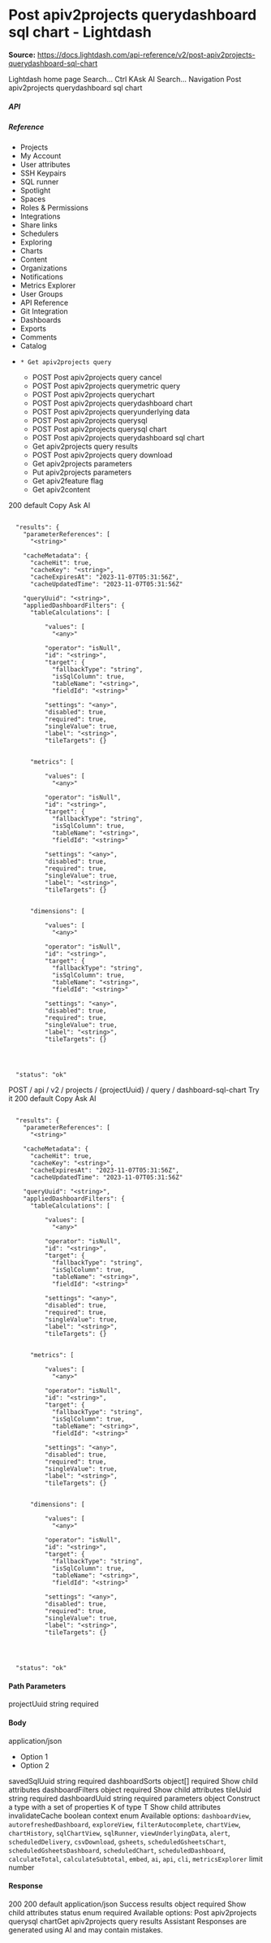 # Post apiv2projects querydashboard sql chart - Lightdash

**Source:** https://docs.lightdash.com/api-reference/v2/post-apiv2projects-querydashboard-sql-chart

Lightdash home page
Search...
Ctrl KAsk AI
Search...
Navigation
Post apiv2projects querydashboard sql chart
##### API


##### Reference
  * Projects
  * My Account
  * User attributes
  * SSH Keypairs
  * SQL runner
  * Spotlight
  * Spaces
  * Roles & Permissions
  * Integrations
  * Share links
  * Schedulers
  * Exploring
  * Charts
  * Content
  * Organizations
  * Notifications
  * Metrics Explorer
  * User Groups
  * API Reference
  * Git Integration
  * Dashboards
  * Exports
  * Comments
  * Catalog
  *     * Get apiv2projects query
    * POST
Post apiv2projects query cancel
    * POST
Post apiv2projects querymetric query
    * POST
Post apiv2projects querychart
    * POST
Post apiv2projects querydashboard chart
    * POST
Post apiv2projects queryunderlying data
    * POST
Post apiv2projects querysql
    * POST
Post apiv2projects querysql chart
    * POST
Post apiv2projects querydashboard sql chart
    * Get apiv2projects query results
    * POST
Post apiv2projects query download
    * Get apiv2projects parameters
    * Put apiv2projects parameters
    * Get apiv2feature flag
    * Get apiv2content


200
default
Copy
Ask AI
```

  "results": {
    "parameterReferences": [
      "<string>"

    "cacheMetadata": {
      "cacheHit": true,
      "cacheKey": "<string>",
      "cacheExpiresAt": "2023-11-07T05:31:56Z",
      "cacheUpdatedTime": "2023-11-07T05:31:56Z"

    "queryUuid": "<string>",
    "appliedDashboardFilters": {
      "tableCalculations": [

          "values": [
            "<any>"

          "operator": "isNull",
          "id": "<string>",
          "target": {
            "fallbackType": "string",
            "isSqlColumn": true,
            "tableName": "<string>",
            "fieldId": "<string>"

          "settings": "<any>",
          "disabled": true,
          "required": true,
          "singleValue": true,
          "label": "<string>",
          "tileTargets": {}


      "metrics": [

          "values": [
            "<any>"

          "operator": "isNull",
          "id": "<string>",
          "target": {
            "fallbackType": "string",
            "isSqlColumn": true,
            "tableName": "<string>",
            "fieldId": "<string>"

          "settings": "<any>",
          "disabled": true,
          "required": true,
          "singleValue": true,
          "label": "<string>",
          "tileTargets": {}


      "dimensions": [

          "values": [
            "<any>"

          "operator": "isNull",
          "id": "<string>",
          "target": {
            "fallbackType": "string",
            "isSqlColumn": true,
            "tableName": "<string>",
            "fieldId": "<string>"

          "settings": "<any>",
          "disabled": true,
          "required": true,
          "singleValue": true,
          "label": "<string>",
          "tileTargets": {}




  "status": "ok"

```

POST
/
api
/
v2
/
projects
/
{projectUuid}
/
query
/
dashboard-sql-chart
Try it
200
default
Copy
Ask AI
```

  "results": {
    "parameterReferences": [
      "<string>"

    "cacheMetadata": {
      "cacheHit": true,
      "cacheKey": "<string>",
      "cacheExpiresAt": "2023-11-07T05:31:56Z",
      "cacheUpdatedTime": "2023-11-07T05:31:56Z"

    "queryUuid": "<string>",
    "appliedDashboardFilters": {
      "tableCalculations": [

          "values": [
            "<any>"

          "operator": "isNull",
          "id": "<string>",
          "target": {
            "fallbackType": "string",
            "isSqlColumn": true,
            "tableName": "<string>",
            "fieldId": "<string>"

          "settings": "<any>",
          "disabled": true,
          "required": true,
          "singleValue": true,
          "label": "<string>",
          "tileTargets": {}


      "metrics": [

          "values": [
            "<any>"

          "operator": "isNull",
          "id": "<string>",
          "target": {
            "fallbackType": "string",
            "isSqlColumn": true,
            "tableName": "<string>",
            "fieldId": "<string>"

          "settings": "<any>",
          "disabled": true,
          "required": true,
          "singleValue": true,
          "label": "<string>",
          "tileTargets": {}


      "dimensions": [

          "values": [
            "<any>"

          "operator": "isNull",
          "id": "<string>",
          "target": {
            "fallbackType": "string",
            "isSqlColumn": true,
            "tableName": "<string>",
            "fieldId": "<string>"

          "settings": "<any>",
          "disabled": true,
          "required": true,
          "singleValue": true,
          "label": "<string>",
          "tileTargets": {}




  "status": "ok"

```

#### Path Parameters
projectUuid
string
required
#### Body
application/json
  * Option 1
  * Option 2


savedSqlUuid
string
required
dashboardSorts
object[]
required
Show child attributes
dashboardFilters
object
required
Show child attributes
tileUuid
string
required
dashboardUuid
string
required
parameters
object
Construct a type with a set of properties K of type T
Show child attributes
invalidateCache
boolean
context
enum<string>
Available options: 
`dashboardView`, 
`autorefreshedDashboard`, 
`exploreView`, 
`filterAutocomplete`, 
`chartView`, 
`chartHistory`, 
`sqlChartView`, 
`sqlRunner`, 
`viewUnderlyingData`, 
`alert`, 
`scheduledDelivery`, 
`csvDownload`, 
`gsheets`, 
`scheduledGsheetsChart`, 
`scheduledGsheetsDashboard`, 
`scheduledChart`, 
`scheduledDashboard`, 
`calculateTotal`, 
`calculateSubtotal`, 
`embed`, 
`ai`, 
`api`, 
`cli`, 
`metricsExplorer`
limit
number
#### Response
200
200 default
application/json
Success
results
object
required
Show child attributes
status
enum<string>
required
Available options: 
Post apiv2projects querysql chartGet apiv2projects query results
Assistant
Responses are generated using AI and may contain mistakes.


